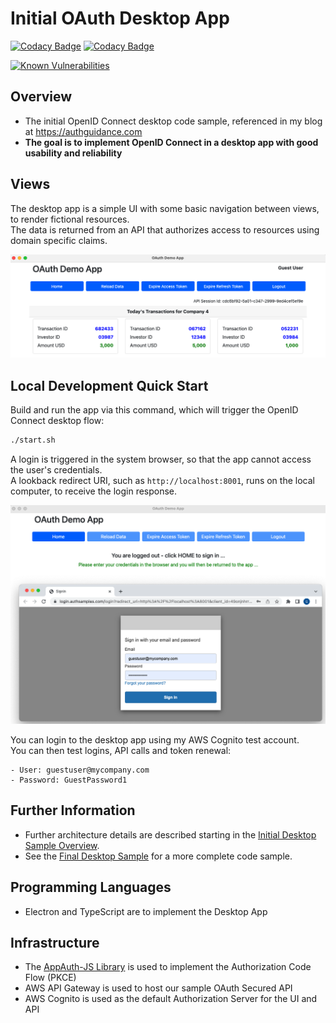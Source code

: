 # Initial OAuth Desktop App

[![Codacy Badge](https://api.codacy.com/project/badge/Grade/afd1a18c78db40ef9e53c26d4ada748c)](https://app.codacy.com/gh/gary-archer/oauth.desktopsample1?utm_source=github.com&utm_medium=referral&utm_content=gary-archer/oauth.desktopsample1&utm_campaign=Badge_Grade)
[![Codacy Badge](https://app.codacy.com/project/badge/Grade/00a95fa7e6c84be588c042c27a070fc5)](https://www.codacy.com/gh/gary-archer/oauth.desktopsample1/dashboard?utm_source=github.com&amp;utm_medium=referral&amp;utm_content=gary-archer/oauth.desktopsample1&amp;utm_campaign=Badge_Grade)

[![Known Vulnerabilities](https://snyk.io/test/github/gary-archer/oauth.desktopsample1/badge.svg?targetFile=package.json)](https://snyk.io/test/github/gary-archer/oauth.desktopsample1?targetFile=package.json)

## Overview

* The initial OpenID Connect desktop code sample, referenced in my blog at https://authguidance.com
* **The goal is to implement OpenID Connect in a desktop app with good usability and reliability**

## Views

The desktop app is a simple UI with some basic navigation between views, to render fictional resources.\
The data is returned from an API that authorizes access to resources using domain specific claims.

![Desktop App Views](./doc/views.png)

## Local Development Quick Start

Build and run the app via this command, which will trigger the OpenID Connect desktop flow:

```bash
./start.sh
```

A login is triggered in the system browser, so that the app cannot access the user's credentials.\
A lookback redirect URI, such as `http://localhost:8001`, runs on the local computer, to receive the login response. 

![Desktop App Login](./doc/login.png)

You can login to the desktop app using my AWS Cognito test account.\
You can then test logins, API calls and token renewal:

```text
- User: guestuser@mycompany.com
- Password: GuestPassword1
```

## Further Information

- Further architecture details are described starting in the [Initial Desktop Sample Overview](https://authguidance.com/2018/01/11/desktop-apps-overview/).
- See the [Final Desktop Sample](https://github.com/gary-archer/oauth.desktopsample.final) for a more complete code sample.

## Programming Languages

* Electron and TypeScript are to implement the Desktop App

## Infrastructure

* The [AppAuth-JS Library](https://github.com/openid/AppAuth-JS/blob/master/README.md) is used to implement the Authorization Code Flow (PKCE)
* AWS API Gateway is used to host our sample OAuth Secured API
* AWS Cognito is used as the default Authorization Server for the UI and API
